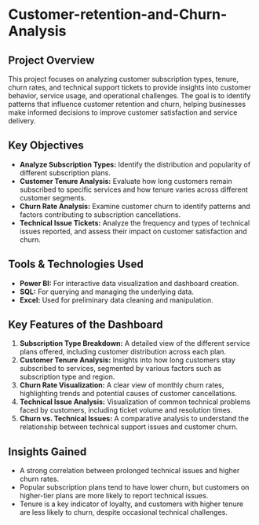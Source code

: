 # Customer-retention-and-Churn-Analysis


## Project Overview

This project focuses on analyzing customer subscription types, tenure, churn rates, and technical support tickets to provide insights into customer behavior, service usage, and operational challenges. The goal is to identify patterns that influence customer retention and churn, helping businesses make informed decisions to improve customer satisfaction and service delivery.

## Key Objectives

- **Analyze Subscription Types:** Identify the distribution and popularity of different subscription plans.
- **Customer Tenure Analysis:** Evaluate how long customers remain subscribed to specific services and how tenure varies across different customer segments.
- **Churn Rate Analysis:** Examine customer churn to identify patterns and factors contributing to subscription cancellations.
- **Technical Issue Tickets:** Analyze the frequency and types of technical issues reported, and assess their impact on customer satisfaction and churn.

## Tools & Technologies Used

- **Power BI:** For interactive data visualization and dashboard creation.
- **SQL:** For querying and managing the underlying data.
- **Excel:** Used for preliminary data cleaning and manipulation.

## Key Features of the Dashboard

1. **Subscription Type Breakdown:** A detailed view of the different service plans offered, including customer distribution across each plan.
2. **Customer Tenure Analysis:** Insights into how long customers stay subscribed to services, segmented by various factors such as subscription type and region.
3. **Churn Rate Visualization:** A clear view of monthly churn rates, highlighting trends and potential causes of customer cancellations.
4. **Technical Issue Analysis:** Visualization of common technical problems faced by customers, including ticket volume and resolution times.
5. **Churn vs. Technical Issues:** A comparative analysis to understand the relationship between technical support issues and customer churn.

## Insights Gained

- A strong correlation between prolonged technical issues and higher churn rates.
- Popular subscription plans tend to have lower churn, but customers on higher-tier plans are more likely to report technical issues.
- Tenure is a key indicator of loyalty, and customers with higher tenure are less likely to churn, despite occasional technical challenges.

